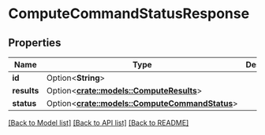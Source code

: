 # ComputeCommandStatusResponse

## Properties

Name | Type | Description | Notes
------------ | ------------- | ------------- | -------------
**id** | Option<**String**> |  | [optional]
**results** | Option<[**crate::models::ComputeResults**](ComputeResults.md)> |  | [optional]
**status** | Option<[**crate::models::ComputeCommandStatus**](ComputeCommandStatus.md)> |  | [optional]

[[Back to Model list]](../README.md#documentation-for-models) [[Back to API list]](../README.md#documentation-for-api-endpoints) [[Back to README]](../README.md)


